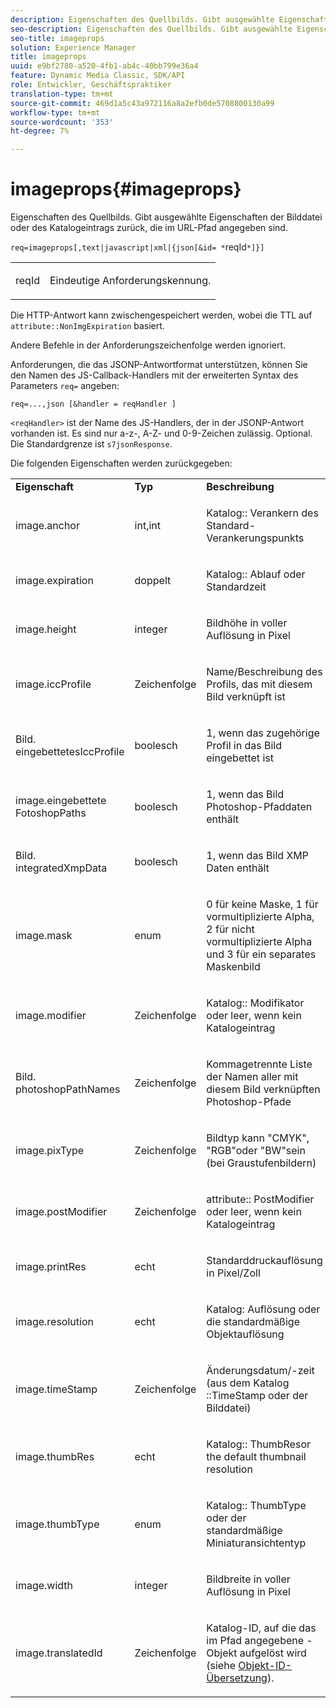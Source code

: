 ```yaml
---
description: Eigenschaften des Quellbilds. Gibt ausgewählte Eigenschaften der Bilddatei oder des Katalogeintrags zurück, die im URL-Pfad angegeben sind.
seo-description: Eigenschaften des Quellbilds. Gibt ausgewählte Eigenschaften der Bilddatei oder des Katalogeintrags zurück, die im URL-Pfad angegeben sind.
seo-title: imageprops
solution: Experience Manager
title: imageprops
uuid: e9bf2780-a520-4fb1-ab4c-40bb799e36a4
feature: Dynamic Media Classic, SDK/API
role: Entwickler, Geschäftspraktiker
translation-type: tm+mt
source-git-commit: 469d1a5c43a972116a8a2efb0de5708800130a99
workflow-type: tm+mt
source-wordcount: '353'
ht-degree: 7%

---
```



# imageprops{#imageprops}

Eigenschaften des Quellbilds. Gibt ausgewählte Eigenschaften der Bilddatei oder des Katalogeintrags zurück, die im URL-Pfad angegeben sind.

`req=imageprops[,text|javascript|xml|{json[&id= *`reqId`*]}]`

<table id="simpletable_8E03127D50444CA7878A6B08E866EE2E"> 
 <tr class="strow"> 
  <td class="stentry"> <p><span class="codeph"><span class="varname"> reqId</span></span> </p> </td> 
  <td class="stentry"> <p>Eindeutige Anforderungskennung. </p></td> 
 </tr> 
</table>

Die HTTP-Antwort kann zwischengespeichert werden, wobei die TTL auf `attribute::NonImgExpiration` basiert.

Andere Befehle in der Anforderungszeichenfolge werden ignoriert.

Anforderungen, die das JSONP-Antwortformat unterstützen, können Sie den Namen des JS-Callback-Handlers mit der erweiterten Syntax des Parameters `req=` angeben:

`req=...,json [&handler = reqHandler ]`

`<reqHandler>` ist der Name des JS-Handlers, der in der JSONP-Antwort vorhanden ist. Es sind nur a-z-, A-Z- und 0-9-Zeichen zulässig. Optional. Die Standardgrenze ist `s7jsonResponse`.

Die folgenden Eigenschaften werden zurückgegeben:

<table id="table_5F289E2E21594A5598DF98E65DEDDFA0"> 
 <tbody> 
  <tr> 
   <td> <b> Eigenschaft</b> </td> 
   <td> <b> Typ</b> </td> 
   <td> <b> Beschreibung</b> </td> 
  </tr> 
  <tr> 
   <td> <p> <span class="codeph"> image.anchor</span> </p> </td> 
   <td> <p> int,int </p> </td> 
   <td> <p> <span class="codeph"> Katalog::</span> Verankern des Standard-Verankerungspunkts </p> </td> 
  </tr> 
  <tr> 
   <td> <p> <span class="codeph"> image.expiration</span> </p> </td> 
   <td> <p> doppelt </p> </td> 
   <td> <p> <span class="codeph"> Katalog::</span> Ablauf oder Standardzeit </p> </td> 
  </tr> 
  <tr> 
   <td> <p> <span class="codeph"> image.height</span> </p> </td> 
   <td> <p> integer </p> </td> 
   <td> <p>Bildhöhe in voller Auflösung in Pixel </p> </td> 
  </tr> 
  <tr> 
   <td> <p> <span class="codeph"> image.iccProfile</span> </p> </td> 
   <td> <p> Zeichenfolge </p> </td> 
   <td> <p> Name/Beschreibung des Profils, das mit diesem Bild verknüpft ist </p> </td> 
  </tr> 
  <tr> 
   <td> <p> <span class="codeph"> Bild. eingebettetesIccProfile</span> </p> </td> 
   <td> <p> boolesch </p> </td> 
   <td> <p> 1, wenn das zugehörige Profil in das Bild eingebettet ist </p> </td> 
  </tr> 
  <tr> 
   <td> <p> <span class="codeph"> image.eingebettete FotoshopPaths</span> </p> </td> 
   <td> <p> boolesch </p> </td> 
   <td> <p> 1, wenn das Bild Photoshop-Pfaddaten enthält </p> </td> 
  </tr> 
  <tr> 
   <td> <p> <span class="codeph"> Bild. integratedXmpData</span> </p> </td> 
   <td> <p> boolesch </p> </td> 
   <td> <p> 1, wenn das Bild XMP Daten enthält </p> </td> 
  </tr> 
  <tr> 
   <td> <p> <span class="codeph"> image.mask</span> </p> </td> 
   <td> <p> enum </p> </td> 
   <td> <p> 0 für keine Maske, 1 für vormultiplizierte Alpha, 2 für nicht vormultiplizierte Alpha und 3 für ein separates Maskenbild </p> </td> 
  </tr> 
  <tr> 
   <td> <p> <span class="codeph"> image.modifier</span> </p> </td> 
   <td> <p> Zeichenfolge </p> </td> 
   <td> <p> <span class="codeph"> Katalog::</span> Modifikator oder leer, wenn kein Katalogeintrag </p> </td> 
  </tr> 
  <tr> 
   <td> <p> <span class="codeph"> Bild. photoshopPathNames</span> </p> </td> 
   <td> <p> Zeichenfolge </p> </td> 
   <td> <p> Kommagetrennte Liste der Namen aller mit diesem Bild verknüpften Photoshop-Pfade </p> </td> 
  </tr> 
  <tr> 
   <td> <p> <span class="codeph"> image.pixType</span> </p> </td> 
   <td> <p> Zeichenfolge </p> </td> 
   <td> <p> Bildtyp kann "CMYK", "RGB"oder "BW"sein (bei Graustufenbildern) </p> </td> 
  </tr> 
  <tr> 
   <td> <p> <span class="codeph"> image.postModifier</span> </p> </td> 
   <td> <p> Zeichenfolge </p> </td> 
   <td> <p> <span class="codeph"> attribute::</span> PostModifier oder leer, wenn kein Katalogeintrag </p> </td> 
  </tr> 
  <tr> 
   <td> <p> <span class="codeph"> image.printRes</span> </p> </td> 
   <td> <p> echt </p> </td> 
   <td> <p> Standarddruckauflösung in Pixel/Zoll </p> </td> 
  </tr> 
  <tr> 
   <td> <p> <span class="codeph"> image.resolution</span> </p> </td> 
   <td> <p> echt </p> </td> 
   <td> <p> <span class="codeph"> Katalog:</span> Auflösung oder die standardmäßige Objektauflösung </p> </td> 
  </tr> 
  <tr> 
   <td> <p> <span class="codeph"> image.timeStamp</span> </p> </td> 
   <td> <p> Zeichenfolge </p> </td> 
   <td> <p>Änderungsdatum/-zeit (aus dem Katalog <span class="codeph">::TimeStamp</span> oder der Bilddatei) </p> </td> 
  </tr> 
  <tr> 
   <td> <p> <span class="codeph"> image.thumbRes</span> </p> </td> 
   <td> <p> echt </p> </td> 
   <td> <p> <span class="codeph"> Katalog::</span> ThumbResor the default thumbnail resolution </p> </td> 
  </tr> 
  <tr> 
   <td> <p> <span class="codeph"> image.thumbType</span> </p> </td> 
   <td> <p> enum </p> </td> 
   <td> <p> <span class="codeph"> Katalog::</span> ThumbType oder der standardmäßige Miniaturansichtentyp </p> </td> 
  </tr> 
  <tr> 
   <td> <p> <span class="codeph"> image.width</span> </p> </td> 
   <td> <p> integer </p> </td> 
   <td> <p> Bildbreite in voller Auflösung in Pixel </p> </td> 
  </tr> 
  <tr> 
   <td> <p> <span class="codeph"> image.translatedId</span> </p> </td> 
   <td> <p> Zeichenfolge </p> </td> 
   <td> <p> Katalog-ID, auf die das im Pfad angegebene <span class="varname">-Objekt</span> aufgelöst wird (siehe <a href="../../../../../../is-api/http-ref/image-serving-api-ref/c-http-protocol-reference/c-syntax-and-features/r-object-id-translation.md#reference-cf3e34e6cbb346d69ded9982bfdef414" type="reference" format="dita" scope="local"> Objekt-ID-Übersetzung</a>). </p> </td> 
  </tr> 
 </tbody> 
</table>


